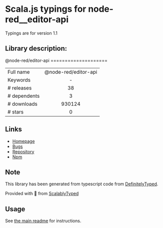 
# Scala.js typings for node-red__editor-api

Typings are for version 1.1

## Library description:
@node-red/editor-api ====================

|                    |                 |
| ------------------ | :-------------: |
| Full name          | @node-red/editor-api |
| Keywords           | - |
| # releases         | 38 |
| # dependents       | 3 |
| # downloads        | 930124 |
| # stars            | 0 |

## Links
- [Homepage](https://github.com/node-red/node-red#readme)
- [Bugs](https://github.com/node-red/node-red/issues)
- [Repository](https://github.com/node-red/node-red)
- [Npm](https://www.npmjs.com/package/%40node-red%2Feditor-api)
    


## Note
This library has been generated from typescript code from [DefinitelyTyped](https://definitelytyped.org).

Provided with :purple_heart: from [ScalablyTyped](https://github.com/oyvindberg/ScalablyTyped)

## Usage
See [the main readme](../../readme.md) for instructions.


